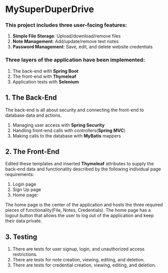 # MySuperDuperDrive

### This project includes three user-facing features:

1. **Simple File Storage**: Upload/download/remove files
2. **Note Management**: Add/update/remove text notes
3. **Password Management**: Save, edit, and delete website credentials

### Three layers of the application have been implemented: 
1. The back-end with **Spring Boot**
2. The front-end with **Thymeleaf**
3. Application tests with **Selenium**

## 1. The Back-End
The back-end is all about security and connecting the front-end to database data and actions.

1. Managing user access with **Spring Security**
2. Handling front-end calls with controllers(**Spring MVC**)
3. Making calls to the database with **MyBatis** mappers

## 2. The Front-End
Edited these templates and inserted **Thymeleaf** attributes to supply the back-end data and functionality described by the following individual page requirements:

1. Login page
2. Sign Up page
3. Home page: 

The home page is the center of the application and hosts the three required pieces of functionality(File, Notes, Credentials). The home page has a logout button that allows the user to log out of the application and keep their data private.

## 3. Testing

1. There are tests for user signup, login, and unauthorized access restrictions.
2. There are tests for note creation, viewing, editing, and deletion.
3. There are tests for credential creation, viewing, editing, and deletion.
